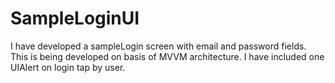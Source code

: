 # SampleLoginUI
I have developed a sampleLogin screen with email and password fields. This is being developed on basis of MVVM architecture. I have included one UIAlert on login tap by user.
